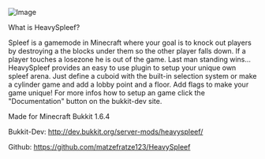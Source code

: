 ![Image](https://dl.dropbox.com/s/bpvoqn2kmxmgj6b/HeavySpleefLogo.png)

What is HeavySpleef?

Spleef is a gamemode in Minecraft where your goal is to knock out players by destroying a the blocks under them so the other player falls down.
If a player touches a losezone he is out of the game. Last man standing wins...
HeavySpleef provides an easy to use plugin to setup your unique own spleef arena.
Just define a cuboid with the built-in selection system or make a cylinder game and add a lobby point and a floor.
Add flags to make your game unique! For more infos how to setup an game click the "Documentation" button on the bukkit-dev site.

Made for Minecraft Bukkit 1.6.4

Bukkit-Dev: <url>http://dev.bukkit.org/server-mods/heavyspleef/</url>

Github: <url>https://github.com/matzefratze123/HeavySpleef</url>
